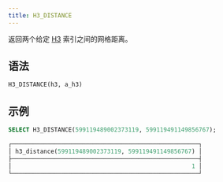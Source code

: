 ```yaml
---
title: H3_DISTANCE
---
```


返回两个给定 [H3](https://eng.uber.com/h3/) 索引之间的网格距离。

## 语法

```sql
H3_DISTANCE(h3, a_h3)
```

## 示例

```sql
SELECT H3_DISTANCE(599119489002373119, 599119491149856767);

┌─────────────────────────────────────────────────────┐
│ h3_distance(599119489002373119, 599119491149856767) │
├─────────────────────────────────────────────────────┤
│                                                   1 │
└─────────────────────────────────────────────────────┘
```